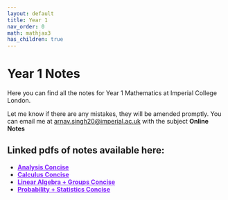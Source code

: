 ```yaml
---
layout: default
title: Year 1
nav_order: 0
math: mathjax3
has_children: true
---
```


# Year 1 Notes
Here you can find all the notes for Year 1 Mathematics at Imperial College London.

Let me know if there are any mistakes, they will be amended promptly. You can email me at <arnav.singh20@imperial.ac.uk> with the subject **Online Notes**

## Linked pdfs of notes available here:

- <a href="/notes/pdfs/Y1Concise/AN-MATH4002-c.pdf" target="_blank" style="color:#801fff;">**Analysis Concise**</a>
- <a href="/notes/pdfs/Y1Concise/CAA-MATH4004-c.pdf" target="_blank" style="color:#801fff;">**Calculus Concise**</a>
-  <a href="/notes/pdfs/Y1Concise/LAG-MATH4002-c.pdf" target="_blank" style="color:#801fff;">**Linear Algebra + Groups Concise**</a>
-   <a href="/notes/pdfs/Y1Concise/PAS-MATH4002-c.pdf" target="_blank" style="color:#801fff;">**Probability + Statistics Concise**</a>
